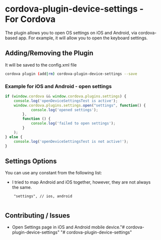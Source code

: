 # cordova-plugin-device-settings - For Cordova

The plugin allows you to open OS settings on iOS and Android, via cordova-based app. For example, it will allow you to open the keyboard settings.

## Adding/Removing the Plugin 
It will be saved to the config.xml file

```bash
cordova plugin (add|rm) cordova-plugin-device-settings --save
```

### Example for iOS and Android - open  settings

```js
if (window.cordova && window.cordova.plugins.settings) {
    console.log('openDeviceSettingsTest is active');
    window.cordova.plugins.settings.open("settings", function() {
            console.log('opened settings');
        },
        function () {
            console.log('failed to open settings');
        }
    );
} else {
    console.log('openDeviceSettingsTest is not active!');
}
```
## Settings Options
You can use any constant from the following list:
* I tried to map Android and iOS together, however, they are not always the same.

```    
    "settings", // ios, android
    
```
## Contributing / Issues
* Open Settings page in iOS and Android mobile device."# cordova-plugin-device-settings" 
"# cordova-plugin-device-settings" 
